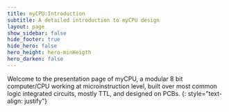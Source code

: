 ```yaml
---
title: myCPU:Introduction
subtitle: A detailed introduction to myCPU design
layout: page
show_sidebar: false
hide_footer: true
hide_hero: false
hero_height: hero-minHeigth
hero_darken: false
---
```

Welcome to the presentation page of myCPU, a modular 8 bit computer/CPU working at microinstruction level, built over most common logic integrated circuits, mostly TTL, and designed on PCBs.
{: style="text-align: justify"}